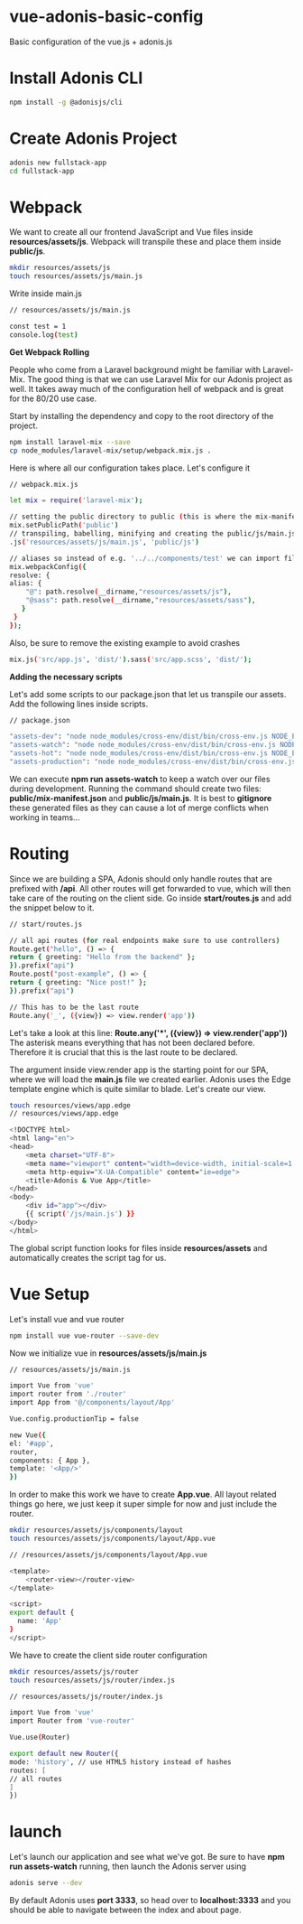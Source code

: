 # vue-adonis-basic-config

Basic configuration of the vue.js + adonis.js

# Install Adonis CLI

```bash
npm install -g @adonisjs/cli
```

# Create Adonis Project

```bash
adonis new fullstack-app
cd fullstack-app
```

# Webpack

We want to create all our frontend JavaScript and Vue files inside **resources/assets/js**. Webpack will transpile these and place them inside **public/js**.

```bash
mkdir resources/assets/js
touch resources/assets/js/main.js
```

Write inside main.js

```bash
// resources/assets/js/main.js

const test = 1
console.log(test)
```

**Get Webpack Rolling**

People who come from a Laravel background might be familiar with Laravel-Mix. The good thing is that we can use Laravel Mix for our Adonis project as well. It takes away much of the configuration hell of webpack and is great for the 80/20 use case.

Start by installing the dependency and copy to the root directory of the project.

```bash
npm install laravel-mix --save
cp node_modules/laravel-mix/setup/webpack.mix.js .
```

Here is where all our configuration takes place. Let's configure it

```bash
// webpack.mix.js

let mix = require('laravel-mix');

// setting the public directory to public (this is where the mix-manifest.json gets created)
mix.setPublicPath('public')
// transpiling, babelling, minifying and creating the public/js/main.js out of our assets
.js('resources/assets/js/main.js', 'public/js')

// aliases so instead of e.g. '../../components/test' we can import files like '@/components/test'
mix.webpackConfig({
resolve: {
alias: {
    "@": path.resolve(__dirname,"resources/assets/js"),
    "@sass": path.resolve(__dirname,"resources/assets/sass"),
   }
 }
});
```

Also, be sure to remove the existing example to avoid crashes

```bash
mix.js('src/app.js', 'dist/').sass('src/app.scss', 'dist/');
```

**Adding the necessary scripts**

Let's add some scripts to our package.json that let us transpile our assets. Add the following lines inside scripts.

```bash
// package.json

"assets-dev": "node node_modules/cross-env/dist/bin/cross-env.js NODE_ENV=development webpack --progress --hide-modules --config=node_modules/laravel-mix/setup/webpack.config.js",
"assets-watch": "node node_modules/cross-env/dist/bin/cross-env.js NODE_ENV=development webpack --watch --progress --hide-modules --config=node_modules/laravel-mix/setup/webpack.config.js",
"assets-hot": "node node_modules/cross-env/dist/bin/cross-env.js NODE_ENV=development webpack-dev-server --inline --hot --config=node_modules/laravel-mix/setup/webpack.config.js",
"assets-production": "node node_modules/cross-env/dist/bin/cross-env.js NODE_ENV=production webpack --progress --hide-modules --config=node_modules/laravel-mix/setup/webpack.config.js"
```

We can execute **npm run assets-watch** to keep a watch over our files during development. Running the command should create two files: **public/mix-manifest.json** and **public/js/main.js**. It is best to **gitignore** these generated files as they can cause a lot of merge conflicts when working in teams...

# Routing

Since we are building a SPA, Adonis should only handle routes that are prefixed with **/api**. All other routes will get forwarded to vue, which will then take care of the routing on the client side. Go inside **start/routes.js** and add the snippet below to it.

```bash
// start/routes.js

// all api routes (for real endpoints make sure to use controllers)
Route.get("hello", () => {
return { greeting: "Hello from the backend" };
}).prefix("api")
Route.post("post-example", () => {
return { greeting: "Nice post!" };
}).prefix("api")

// This has to be the last route
Route.any('_', ({view}) => view.render('app'))
```

Let's take a look at this line: **Route.any('*', ({view}) => view.render('app'))** The asterisk means everything that has not been declared before. Therefore it is crucial that this is the last route to be declared.

The argument inside view.render app is the starting point for our SPA, where we will load the **main.js** file we created earlier. Adonis uses the Edge template engine which is quite similar to blade. Let's create our view.

```bash
touch resources/views/app.edge
// resources/views/app.edge
```

```bash
<!DOCTYPE html>
<html lang="en">
<head>
    <meta charset="UTF-8">
    <meta name="viewport" content="width=device-width, initial-scale=1.0">
    <meta http-equiv="X-UA-Compatible" content="ie=edge">
    <title>Adonis & Vue App</title>
</head>
<body>
    <div id="app"></div>
    {{ script('/js/main.js') }}
</body>
</html>
```

The global script function looks for files inside **resources/assets** and automatically creates the script tag for us.

# Vue Setup

Let's install vue and vue router

```bash
npm install vue vue-router --save-dev
```

Now we initialize vue in **resources/assets/js/main.js**

```bash
// resources/assets/js/main.js

import Vue from 'vue'
import router from './router'
import App from '@/components/layout/App'

Vue.config.productionTip = false

new Vue({
el: '#app',
router,
components: { App },
template: '<App/>'
})
```

In order to make this work we have to create **App.vue**. All layout related things go here, we just keep it super simple for now and just include the router.

```bash
mkdir resources/assets/js/components/layout
touch resources/assets/js/components/layout/App.vue
```

```bash
// /resources/assets/js/components/layout/App.vue

<template>
    <router-view></router-view>
</template>

<script>
export default {
  name: 'App'
}
</script>
```

We have to create the client side router configuration

```bash
mkdir resources/assets/js/router
touch resources/assets/js/router/index.js
```

```bash
// resources/assets/js/router/index.js

import Vue from 'vue'
import Router from 'vue-router'

Vue.use(Router)

export default new Router({
mode: 'history', // use HTML5 history instead of hashes
routes: [
// all routes
]
})
```

# launch

Let's launch our application and see what we've got. Be sure to have **npm run assets-watch** running, then launch the Adonis server using

```bash
adonis serve --dev
```

By default Adonis uses **port 3333**, so head over to **localhost:3333** and you should be able to navigate between the index and about page.
